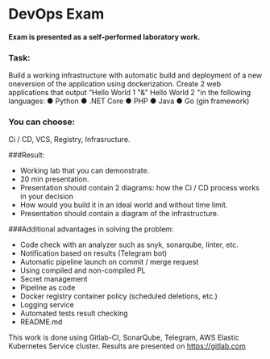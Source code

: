 # DevOps Exam

#### Exam is presented as a self-performed laboratory work.

### Task:
Build a working infrastructure with automatic build and deployment of a new oneversion of the application using dockerization.
Create 2 web applications that output “Hello World
1 "&" Hello World 2 "in the following languages:
● Python
● .NET Core
● PHP
● Java
● Go (gin framework)


### You can choose:
Ci / CD, VCS, Registry, Infrasructure.

###Result:
- Working lab that you can demonstrate.
- 20 min presentation.
- Presentation should contain 2 diagrams: how the Ci / CD process works in
your decision
- How would you build it in an ideal world and without 
time limit.
- Presentation should contain a diagram of the infrastructure.

###Additional advantages in solving the problem:
- Code check with an analyzer such as snyk, sonarqube, linter, etc.
- Notification based on results (Telegram bot)
- Automatic pipeline launch on commit / merge request
- Using compiled and non-compiled PL
- Secret management
- Pipeline as code
- Docker registry container policy (scheduled deletions, etc.)
- Logging service
- Automated tests result checking
- README.md

This work is done using Gitlab-CI, SonarQube, Telegram, AWS Elastic Kubernetes Service cluster. 
Results are presented on https://gitlab.com